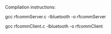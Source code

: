 Compilation instructions:

gcc rfcommServer.c -lbluetooth -o rfcommServer

gcc rfcommClient.c -lbluetooth -o rfcommClient

